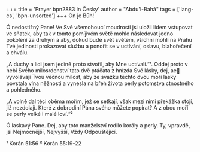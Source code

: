 +++
title = 'Prayer bpn2883 in Česky'
author = "Abdu'l-Bahá"
tags = ['lang-cs', 'bpn-unsorted']
+++
On je Bůh!

Ó nedostižný Pane! Ve Své všemohoucí moudrosti jsi uložil lidem vstupovat ve sňatek, aby tak v tomto pomíjivém světě mohlo následovat jedno pokolení za druhým a aby, dokud bude svět světem, všichni mohli na Prahu Tvé jedinosti prokazovat službu a ponořit se v uctívání, oslavu, blahořečení a chválu.

„A duchy a lidi jsem jedině proto stvořil, aby Mne uctívali.“¹. Oddej proto v nebi Svého milosrdenství tato dvě ptáčata z hnízda Své lásky, dej, ae vyvolávají Tvou věčnou milost, aby ze svazku těchto dvou moří lásky povstala vlna něžnosti a vynesla na břeh života perly potomstva ctnostného a pohledného.

„A volně dal téci oběma mořím, jež se setkají,
však mezi nimi překážka stojí, již nezdolají.
Které z dobrodiní Pána svého můžete popírat?
A z obou moří se perly velké i malé loví.“²

Ó laskavý Pane. Dej, aby toto manželství rodilo korály a perly. Ty, vpravdě, jsi Nejmocnější, Nejvyšší, Vždy Odpouštějící.

¹ Korán 51:56
² Korán 55:19-22
